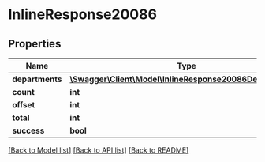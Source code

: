 # InlineResponse20086

## Properties
Name | Type | Description | Notes
------------ | ------------- | ------------- | -------------
**departments** | [**\Swagger\Client\Model\InlineResponse20086Departments[]**](InlineResponse20086Departments.md) |  | [optional] 
**count** | **int** |  | [optional] 
**offset** | **int** |  | [optional] 
**total** | **int** |  | [optional] 
**success** | **bool** |  | [optional] 

[[Back to Model list]](../../README.md#documentation-for-models) [[Back to API list]](../../README.md#documentation-for-api-endpoints) [[Back to README]](../../README.md)

